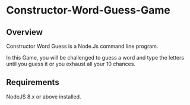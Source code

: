 # Constructor-Word-Guess-Game
## Overview
Constructor Word Guess is a Node.Js command line program.

In this Game, you will be challenged to guess a word and type the letters until you guess it or you exhaust all your 10 chances.

## Requirements
NodeJS 8.x or above installed.
